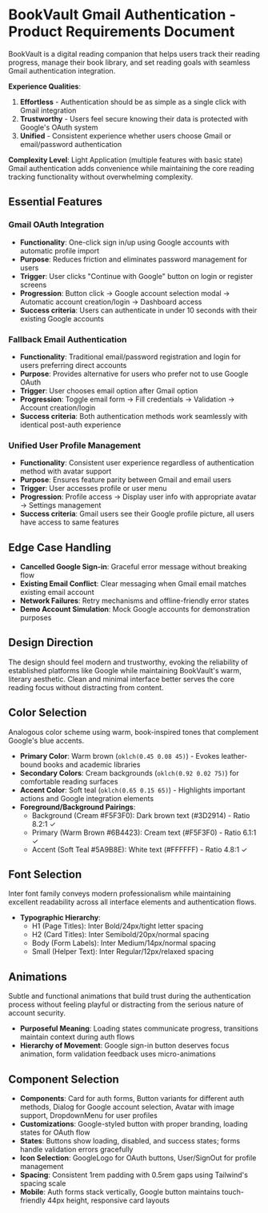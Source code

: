 # BookVault Gmail Authentication - Product Requirements Document

BookVault is a digital reading companion that helps users track their reading progress, manage their book library, and set reading goals with seamless Gmail authentication integration.

**Experience Qualities**:
1. **Effortless** - Authentication should be as simple as a single click with Gmail integration
2. **Trustworthy** - Users feel secure knowing their data is protected with Google's OAuth system  
3. **Unified** - Consistent experience whether users choose Gmail or email/password authentication

**Complexity Level**: Light Application (multiple features with basic state)
Gmail authentication adds convenience while maintaining the core reading tracking functionality without overwhelming complexity.

## Essential Features

### Gmail OAuth Integration
- **Functionality**: One-click sign in/up using Google accounts with automatic profile import
- **Purpose**: Reduces friction and eliminates password management for users
- **Trigger**: User clicks "Continue with Google" button on login or register screens
- **Progression**: Button click → Google account selection modal → Automatic account creation/login → Dashboard access
- **Success criteria**: Users can authenticate in under 10 seconds with their existing Google accounts

### Fallback Email Authentication  
- **Functionality**: Traditional email/password registration and login for users preferring direct accounts
- **Purpose**: Provides alternative for users who prefer not to use Google OAuth
- **Trigger**: User chooses email option after Gmail option
- **Progression**: Toggle email form → Fill credentials → Validation → Account creation/login
- **Success criteria**: Both authentication methods work seamlessly with identical post-auth experience

### Unified User Profile Management
- **Functionality**: Consistent user experience regardless of authentication method with avatar support
- **Purpose**: Ensures feature parity between Gmail and email users
- **Trigger**: User accesses profile or user menu
- **Progression**: Profile access → Display user info with appropriate avatar → Settings management
- **Success criteria**: Gmail users see their Google profile picture, all users have access to same features

## Edge Case Handling

- **Cancelled Google Sign-in**: Graceful error message without breaking flow
- **Existing Email Conflict**: Clear messaging when Gmail email matches existing email account  
- **Network Failures**: Retry mechanisms and offline-friendly error states
- **Demo Account Simulation**: Mock Google accounts for demonstration purposes

## Design Direction

The design should feel modern and trustworthy, evoking the reliability of established platforms like Google while maintaining BookVault's warm, literary aesthetic. Clean and minimal interface better serves the core reading focus without distracting from content.

## Color Selection

Analogous color scheme using warm, book-inspired tones that complement Google's blue accents.

- **Primary Color**: Warm brown (`oklch(0.45 0.08 45)`) - Evokes leather-bound books and academic libraries
- **Secondary Colors**: Cream backgrounds (`oklch(0.92 0.02 75)`) for comfortable reading surfaces  
- **Accent Color**: Soft teal (`oklch(0.65 0.15 65)`) - Highlights important actions and Google integration elements
- **Foreground/Background Pairings**: 
  - Background (Cream #F5F3F0): Dark brown text (#3D2914) - Ratio 8.2:1 ✓
  - Primary (Warm Brown #6B4423): Cream text (#F5F3F0) - Ratio 6.1:1 ✓  
  - Accent (Soft Teal #5A9B8E): White text (#FFFFFF) - Ratio 4.8:1 ✓

## Font Selection

Inter font family conveys modern professionalism while maintaining excellent readability across all interface elements and authentication flows.

- **Typographic Hierarchy**: 
  - H1 (Page Titles): Inter Bold/24px/tight letter spacing
  - H2 (Card Titles): Inter Semibold/20px/normal spacing  
  - Body (Form Labels): Inter Medium/14px/normal spacing
  - Small (Helper Text): Inter Regular/12px/relaxed spacing

## Animations

Subtle and functional animations that build trust during the authentication process without feeling playful or distracting from the serious nature of account security.

- **Purposeful Meaning**: Loading states communicate progress, transitions maintain context during auth flows
- **Hierarchy of Movement**: Google sign-in button deserves focus animation, form validation feedback uses micro-animations

## Component Selection

- **Components**: Card for auth forms, Button variants for different auth methods, Dialog for Google account selection, Avatar with image support, DropdownMenu for user profiles
- **Customizations**: Google-styled button with proper branding, loading states for OAuth flow
- **States**: Buttons show loading, disabled, and success states; forms handle validation errors gracefully
- **Icon Selection**: GoogleLogo for OAuth buttons, User/SignOut for profile management
- **Spacing**: Consistent 1rem padding with 0.5rem gaps using Tailwind's spacing scale
- **Mobile**: Auth forms stack vertically, Google button maintains touch-friendly 44px height, responsive card layouts